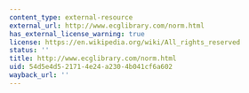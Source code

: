 ```yaml
---
content_type: external-resource
external_url: http://www.ecglibrary.com/norm.html
has_external_license_warning: true
license: https://en.wikipedia.org/wiki/All_rights_reserved
status: ''
title: http://www.ecglibrary.com/norm.html
uid: 54d5e4d5-2171-4e24-a230-4b041cf6a602
wayback_url: ''
---
```

